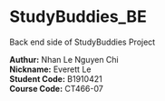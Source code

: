 # StudyBuddies_BE

Back end side of StudyBuddies Project

**Authur:** Nhan Le Nguyen Chi \
**Nickname:** Everett Le \
**Student Code:** B1910421 \
**Course Code:** CT466-07 